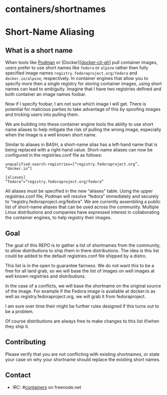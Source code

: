 # containers/shortnames

# Short-Name Aliasing

## What is a short name

When tools like [Podman][podman-gh] or [Docker][[docker-cli-gh]] pull container images, users prefer to use
short names like `fedora` or `alpine` rather then fully specified image names
`registry.fedoraproject.org/fedora` and `docker.io/alpine`, respectively. In
container engines that allow you to specify more then a single registry for
storing container images, using short names can lead to ambiguity. Imagine
that I have two registries defined and both container an image names foobar.

Now if I specify foobar, I am not sure which image I will get. There is potential for malicious parties to take advantage of this by spoofing images and tricking users
into pulling them.

We are building into these container engine tools the ability to use short name
aliases to help mitigate the risk of pulling the wrong image, especially when
the image is a well known short name.

Similar to aliases in BASH, a short-name alias has a left-hand name that is
being replaced with a right-hand value. Short-name aliases can now be
configured in the registries.conf file as follows:

```
unqualified-search-registries=[“registry.fedoraproject.org”, “docker.io”]

[aliases]
“fedora”=”registry.fedoraproject.org/fedora”
```

All aliases must be specified in the new “aliases” table. Using the upper
registries.conf file, Podman will resolve “fedora” immediately and securely to
“registry.fedoraproject.org/fedora”. We are currently assembling a public list
of short-name aliases that can be used across the community. Multiple Linux
distributions and companies have expressed interest in collaborating the
container engines, to help registry their images.

## Goal

The goal of this REPO is to gather a list of shortnames from the community, to
allow distributions to ship them in there distributions. The idea is this list
could be added to the default registries.conf file shipped by a distro.

This list is in the open to guarantee fairness.  We do not want this to be a
free for all land grab, so we will base the list of images on well images
at well known registries and distributions.

In the case of a conflicts, we will base the shortname on the original source of
the image.  For example if the Fedora image is available at docker.io as well
as registry.fedoraproject.org, we will grab it from fedoraproject.

I am sure over time their might be further rules designed if this turns out to
be a problem.

Of course distributions are always free to make changes to this list if/when
they ship it.

## Contributing

Please verify that you are not conflicting with existing shortnames, or state
your case on why your shortname should replace the existing short names.


## Contact

- IRC: #[containers](irc://irc.freenode.net:6667/#containers) on freenode.net

[podman-gh]:      https://github.com/containers/podman  "GitHub: containers/podman"
[docker-cli-gh]:  https://github.com/docker/cli         "GitHub: docker/cli"
